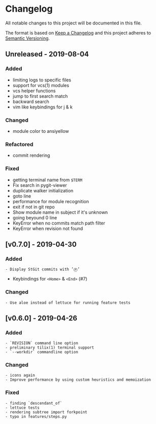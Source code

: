 # Changelog

All notable changes to this project will be documented in this file.

The format is based on [Keep a Changelog](http://keepachangelog.com/en/1.0.0/)
and this project adheres to [Semantic Versioning](http://semver.org/spec/v2.0.0.html).

## Unreleased - 2019-08-04

### Added

- limiting logs to specific files
- support for vcs(1) modules
- vcs helper functions
- jump to first search match
- backward search
- vim like keybindings for j & k

### Changed

- module color to ansiyellow

### Refactored

- commit rendering

### Fixed

- getting terminal name from `$TERM`
- Fix search in pygit-viewer
- duplicate walker initialization
- goto line
- performance for module recognition
- exit if not in git repo
- Show module name in subject if it's unknown
- going beyound 0 line
- KeyError when no commits match path filter
- KeyError when revision not found

## [v0.7.0] - 2019-04-30

### Added

    - Display StGit commits with ’Ⓟ’
- Keybindings for `<Home>` & `<End>` (#7)

### Changed

    - Use aloe instead of lettuce for running feature tests

## [v0.6.0] - 2019-04-26

### Added

    - `REVISION` command line option
    - preliminary tilix(1) terminal support
    - `--workdir` commandline option

### Changed

    - icons again
    - Improve performance by using custom heuristics and memoization

### Fixed

    - finding `descendant_of`
    - lettuce tests
    - rendering subtree import forkpoint
    - typo in features/steps.py
